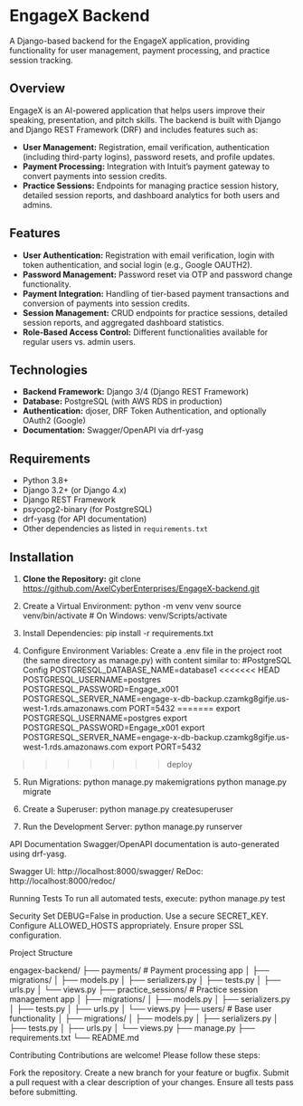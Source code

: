 # EngageX Backend

A Django-based backend for the EngageX application, providing functionality for user management, payment processing, and practice session tracking.

## Overview

EngageX is an AI-powered application that helps users improve their speaking, presentation, and pitch skills. The backend is built with Django and Django REST Framework (DRF) and includes features such as:

- **User Management:** Registration, email verification, authentication (including third-party logins), password resets, and profile updates.
- **Payment Processing:** Integration with Intuit’s payment gateway to convert payments into session credits.
- **Practice Sessions:** Endpoints for managing practice session history, detailed session reports, and dashboard analytics for both users and admins.

## Features

- **User Authentication:** Registration with email verification, login with token authentication, and social login (e.g., Google OAUTH2).
- **Password Management:** Password reset via OTP and password change functionality.
- **Payment Integration:** Handling of tier-based payment transactions and conversion of payments into session credits.
- **Session Management:** CRUD endpoints for practice sessions, detailed session reports, and aggregated dashboard statistics.
- **Role-Based Access Control:** Different functionalities available for regular users vs. admin users.

## Technologies

- **Backend Framework:** Django 3/4 (Django REST Framework)
- **Database:** PostgreSQL (with AWS RDS in production)
- **Authentication:** djoser, DRF Token Authentication, and optionally OAuth2 (Google)
- **Documentation:** Swagger/OpenAPI via drf-yasg

## Requirements

- Python 3.8+
- Django 3.2+ (or Django 4.x)
- Django REST Framework
- psycopg2-binary (for PostgreSQL)
- drf-yasg (for API documentation)
- Other dependencies as listed in `requirements.txt`

## Installation

1. **Clone the Repository:**
   git clone https://github.com/AxelCyberEnterprises/EngageX-backend.git

2. Create a Virtual Environment:
python -m venv venv
source venv/bin/activate  # On Windows: venv/Scripts/activate

3. Install Dependencies:
pip install -r requirements.txt

4. Configure Environment Variables: Create a .env file in the project root (the same directory as manage.py) with content similar to:
#PostgreSQL Config
POSTGRESQL_DATABASE_NAME=database1
<<<<<<< HEAD
POSTGRESQL_USERNAME=postgres
POSTGRESQL_PASSWORD=Engage_x001
POSTGRESQL_SERVER_NAME=engage-x-db-backup.czamkg8gifje.us-west-1.rds.amazonaws.com
PORT=5432
=======
export POSTGRESQL_USERNAME=postgres
export POSTGRESQL_PASSWORD=Engage_x001
export POSTGRESQL_SERVER_NAME=engage-x-db-backup.czamkg8gifje.us-west-1.rds.amazonaws.com
export PORT=5432
>>>>>>> deploy

5. Run Migrations:
python manage.py makemigrations
python manage.py migrate

6. Create a Superuser:
python manage.py createsuperuser

7. Run the Development Server:
python manage.py runserver


API Documentation
Swagger/OpenAPI documentation is auto-generated using drf-yasg.

Swagger UI: http://localhost:8000/swagger/
ReDoc: http://localhost:8000/redoc/

Running Tests
To run all automated tests, execute:
python manage.py test


Security
Set DEBUG=False in production.
Use a secure SECRET_KEY.
Configure ALLOWED_HOSTS appropriately.
Ensure proper SSL configuration.


Project Structure

engagex-backend/
├── payments/              # Payment processing app
│   ├── migrations/
│   ├── models.py
│   ├── serializers.py
│   ├── tests.py
│   ├── urls.py
│   └── views.py
├── practice_sessions/     # Practice session management app
│   ├── migrations/
│   ├── models.py
│   ├── serializers.py
│   ├── tests.py
│   ├── urls.py
│   └── views.py
├── users/                 # Base user functionality
│   ├── migrations/
│   ├── models.py
│   ├── serializers.py
│   ├── tests.py
│   ├── urls.py
│   └── views.py
├── manage.py
├── requirements.txt
└── README.md

Contributing
Contributions are welcome! Please follow these steps:

Fork the repository.
Create a new branch for your feature or bugfix.
Submit a pull request with a clear description of your changes.
Ensure all tests pass before submitting.
